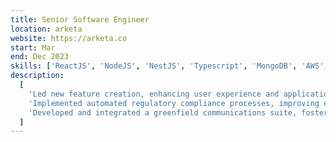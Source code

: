 ```yaml
---
title: Senior Software Engineer
location: arketa
website: https://arketa.co
start: Mar
end: Dec 2023
skills: ['ReactJS', 'NodeJS', 'NestJS', 'Typescript', 'MongoDB', 'AWS', 'GCP', 'Docker']
description:
  [
    'Led new feature creation, enhancing user experience and application functionality.',
    'Implemented automated regulatory compliance processes, improving efficiency and accuracy.',
    'Developed and integrated a greenfield communications suite, fostering front-end and back-end team synergy.',
  ]
---
```

